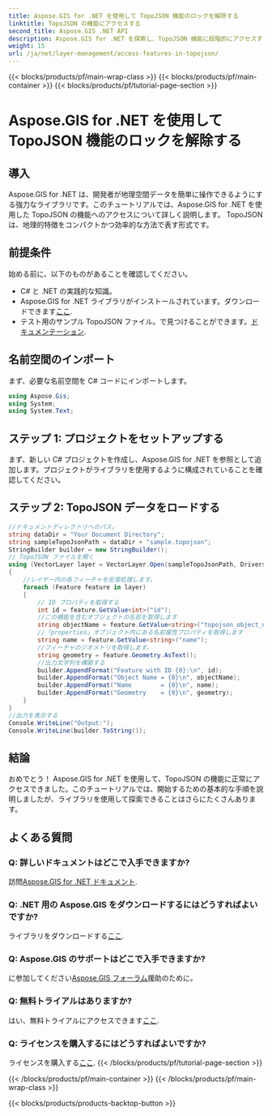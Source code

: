 ```yaml
---
title: Aspose.GIS for .NET を使用して TopoJSON 機能のロックを解除する
linktitle: TopoJSON の機能にアクセスする
second_title: Aspose.GIS .NET API
description: Aspose.GIS for .NET を探索し、TopoJSON 機能に段階的にアクセスする方法を学びます。ドキュメントを詳しく調べて、地理空間機能を簡単に解放します。
weight: 15
url: /ja/net/layer-management/access-features-in-topojson/
---
```


{{< blocks/products/pf/main-wrap-class >}}
{{< blocks/products/pf/main-container >}}
{{< blocks/products/pf/tutorial-page-section >}}

# Aspose.GIS for .NET を使用して TopoJSON 機能のロックを解除する

## 導入
Aspose.GIS for .NET は、開発者が地理空間データを簡単に操作できるようにする強力なライブラリです。このチュートリアルでは、Aspose.GIS for .NET を使用した TopoJSON の機能へのアクセスについて詳しく説明します。 TopoJSON は、地理的特徴をコンパクトかつ効率的な方法で表す形式です。
## 前提条件
始める前に、以下のものがあることを確認してください。
- C# と .NET の実践的な知識。
-  Aspose.GIS for .NET ライブラリがインストールされています。ダウンロードできます[ここ](https://releases.aspose.com/gis/net/).
- テスト用のサンプル TopoJSON ファイル。で見つけることができます。[ドキュメンテーション](https://reference.aspose.com/gis/net/).
## 名前空間のインポート
まず、必要な名前空間を C# コードにインポートします。
```csharp
using Aspose.Gis;
using System;
using System.Text;
```
## ステップ 1: プロジェクトをセットアップする
まず、新しい C# プロジェクトを作成し、Aspose.GIS for .NET を参照として追加します。プロジェクトがライブラリを使用するように構成されていることを確認してください。
## ステップ 2: TopoJSON データをロードする
```csharp
//ドキュメントディレクトリへのパス。
string dataDir = "Your Document Directory";
string sampleTopoJsonPath = dataDir + "sample.topojson";
StringBuilder builder = new StringBuilder();
// TopoJSON ファイルを開く
using (VectorLayer layer = VectorLayer.Open(sampleTopoJsonPath, Drivers.TopoJson))
{
    //レイヤー内の各フィーチャを反復処理します。
    foreach (Feature feature in layer)
    {
        // ID プロパティを取得する
        int id = feature.GetValue<int>("id");
        //この機能を含むオブジェクトの名前を取得します
        string objectName = feature.GetValue<string>("topojson_object_name");
        //「properties」オブジェクト内にある名前属性プロパティを取得します
        string name = feature.GetValue<string>("name");
        //フィーチャのジオメトリを取得します。
        string geometry = feature.Geometry.AsText();
        //出力文字列を構築する
        builder.AppendFormat("Feature with ID {0}:\n", id);
        builder.AppendFormat("Object Name = {0}\n", objectName);
        builder.AppendFormat("Name        = {0}\n", name);
        builder.AppendFormat("Geometry    = {0}\n", geometry);
    }
}
//出力を表示する
Console.WriteLine("Output:");
Console.WriteLine(builder.ToString());
```
## 結論
おめでとう！ Aspose.GIS for .NET を使用して、TopoJSON の機能に正常にアクセスできました。このチュートリアルでは、開始するための基本的な手順を説明しましたが、ライブラリを使用して探索できることはさらにたくさんあります。
## よくある質問
### Q: 詳しいドキュメントはどこで入手できますか?
訪問[Aspose.GIS for .NET ドキュメント](https://reference.aspose.com/gis/net/).
### Q: .NET 用の Aspose.GIS をダウンロードするにはどうすればよいですか?
ライブラリをダウンロードする[ここ](https://releases.aspose.com/gis/net/).
### Q: Aspose.GIS のサポートはどこで入手できますか?
に参加してください[Aspose.GIS フォーラム](https://forum.aspose.com/c/gis/33)援助のために。
### Q: 無料トライアルはありますか?
はい、無料トライアルにアクセスできます[ここ](https://releases.aspose.com/).
### Q: ライセンスを購入するにはどうすればよいですか?
ライセンスを購入する[ここ](https://purchase.aspose.com/buy).
{{< /blocks/products/pf/tutorial-page-section >}}

{{< /blocks/products/pf/main-container >}}
{{< /blocks/products/pf/main-wrap-class >}}

{{< blocks/products/products-backtop-button >}}

